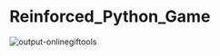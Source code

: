 # Reinforced_Python_Game


![output-onlinegiftools](https://github.com/p3choco/Reinforced_Python_Game/assets/62072811/bc9d105d-4e99-41df-8b97-2808a9cfae94)
